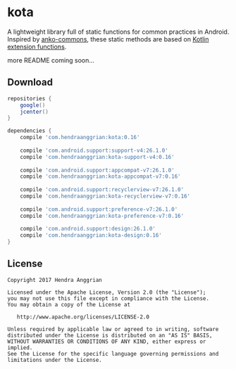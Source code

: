 kota
====
A lightweight library full of static functions for common practices in Android.
Inspired by [anko-commons], these static methods are based on [Kotlin extension functions].

more README coming soon...

Download
--------
```gradle
repositories {
    google()
    jcenter()
}

dependencies {
    compile 'com.hendraanggrian:kota:0.16'
    
    compile 'com.android.support:support-v4:26.1.0'
    compile 'com.hendraanggrian:kota-support-v4:0.16'
    
    compile 'com.android.support:appcompat-v7:26.1.0'
    compile 'com.hendraanggrian:kota-appcompat-v7:0.16'
    
    compile 'com.android.support:recyclerview-v7:26.1.0'
    compile 'com.hendraanggrian:kota-recyclerview-v7:0.16'
    
    compile 'com.android.support:preference-v7:26.1.0'
    compile 'com.hendraanggrian:kota-preference-v7:0.16'
    
    compile 'com.android.support:design:26.1.0'
    compile 'com.hendraanggrian:kota-design:0.16'
}
```

License
-------
    Copyright 2017 Hendra Anggrian

    Licensed under the Apache License, Version 2.0 (the "License");
    you may not use this file except in compliance with the License.
    You may obtain a copy of the License at

       http://www.apache.org/licenses/LICENSE-2.0

    Unless required by applicable law or agreed to in writing, software
    distributed under the License is distributed on an "AS IS" BASIS,
    WITHOUT WARRANTIES OR CONDITIONS OF ANY KIND, either express or implied.
    See the License for the specific language governing permissions and
    limitations under the License.

[Kotlin extension functions]: https://kotlinlang.org/docs/reference/extensions.html
[anko-commons]: https://github.com/Kotlin/anko